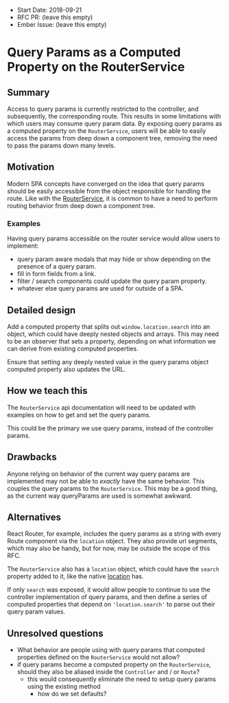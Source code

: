 - Start Date: 2018-09-21
- RFC PR: (leave this empty)
- Ember Issue: (leave this empty)

# Query Params as a Computed Property on the RouterService

## Summary

Access to query params is currently restricted to the controller, and subsequently, the corresponding route. 
This results in some limitations with which users may consume query param data. 
By exposing query params as a computed property on the `RouterService`, users will be able to easily access the params from deep down a component tree, removing the need to pass the params down many levels.

## Motivation

Modern SPA concepts have converged on the idea that query params should be easily accessible from the object responsible for handling the route.
Like with the [RouterService](https://github.com/emberjs/rfcs/blob/master/text/0095-router-service.md), 
it is common to have a need to perform routing behavior from deep down a component tree. 

### Examples

Having query params accessible on the router service would allow users to implement:

 - query param aware modals that may hide or show depending on the presence of a query param.
 - fill in form fields from a link.
 - filter / search components could update the query param property.
 - whatever else query params are used for outside of a SPA.

## Detailed design

Add a computed property that splits out `window.location.search` into an object, which could have deeply nested objects and arrays.
This may need to be an observer that sets a property, 
depending on what information we can derive from existing computed properties.

Ensure that setting any deeply nested value in the query params object computed property also updates the URL.

## How we teach this

The `RouterService` api documentation will need to be updated with examples on how to get and set the query params.

This could be the primary we use query params, instead of the controller params.

## Drawbacks

Anyone relying on behavior of the current way query params are implemented may not be able to _exactly_ have the same behavior. 
This couples the query params to the `RouterService`. 
This may be a good thing, as the current way queryParams are used is somewhat awkward. 

## Alternatives

React Router, for example, includes the query params as a string with every Route component via the `location` object.
They also provide url segments, which may also be handy, but for now, may be outside the scope of this RFC.

The `RouterService` also has a `location` object, which could have the `search` property added to it, 
like the native [location](https://developer.mozilla.org/en-US/docs/Web/API/HTMLHyperlinkElementUtils/search) has.

If only `search` was exposed, it would allow people to continue to use the controller implementation of query params, 
and then define a series of computed properties that depend on `'location.search'` to parse out their query param values.

## Unresolved questions

- What behavior are people using with query params that computed properties defined on the `RouterService` would not allow?
- if query params become a computed property on the `RouterService`, should they also be aliased inside the `Controller` and / or `Route`?
  - this would consequently eliminate the need to setup query params using the existing method
    - how do we set defaults?
